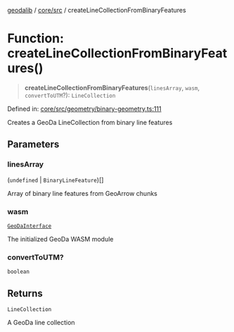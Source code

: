 [geodalib](../../../modules.md) / [core/src](../index.md) / createLineCollectionFromBinaryFeatures

# Function: createLineCollectionFromBinaryFeatures()

> **createLineCollectionFromBinaryFeatures**(`linesArray`, `wasm`, `convertToUTM`?): `LineCollection`

Defined in: [core/src/geometry/binary-geometry.ts:111](https://github.com/GeoDaCenter/geoda-lib/blob/dd0b55e88e7fa62fd12212664ac5233e391d8b71/js/packages/core/src/geometry/binary-geometry.ts#L111)

Creates a GeoDa LineCollection from binary line features

## Parameters

### linesArray

(`undefined` \| `BinaryLineFeature`)[]

Array of binary line features from GeoArrow chunks

### wasm

[`GeoDaInterface`](../interfaces/GeoDaInterface.md)

The initialized GeoDa WASM module

### convertToUTM?

`boolean`

## Returns

`LineCollection`

A GeoDa line collection
